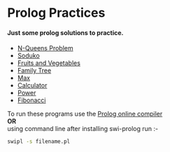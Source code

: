 # Prolog Practices

#### Just some prolog solutions to practice.

- [N-Queens Problem](/N-Queens.pl)
- [Soduko](/Soduko.pl)
- [Fruits and Vegetables](/fruits-and-vegetables.pro)
- [Family Tree](/family-tree.pro)
- [Max](/max.pro)
- [Calculator](/calculator.pro)
- [Power](/power.pro)
- [Fibonacci](/fibonacci.pro)

To run these programs  use the [Prolog online compiler](https://swish.swi-prolog.org/example/kb.pl) 
</br> **OR**</br>
using command line after installing swi-prolog run :-
```bash
swipl -s filename.pl
```

